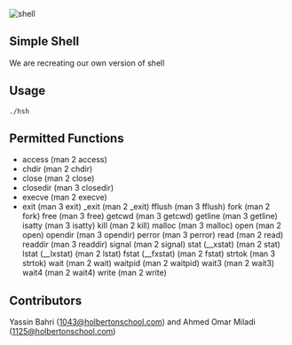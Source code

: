 ![shell](https://bashlogo.com/img/symbol/png/full_colored_dark.png)

## Simple Shell

We are recreating our own version of shell

## Usage
``
./hsh
``
## Permitted Functions

 *   access (man 2 access)
 *   chdir (man 2 chdir)
 *   close (man 2 close)
 *   closedir (man 3 closedir)
 *   execve (man 2 execve)
 *   exit (man 3 exit)
    _exit (man 2 _exit)
    fflush (man 3 fflush)
    fork (man 2 fork)
    free (man 3 free)
    getcwd (man 3 getcwd)
    getline (man 3 getline)
    isatty (man 3 isatty)
    kill (man 2 kill)
    malloc (man 3 malloc)
    open (man 2 open)
    opendir (man 3 opendir)
    perror (man 3 perror)
    read (man 2 read)
    readdir (man 3 readdir)
    signal (man 2 signal)
    stat (__xstat) (man 2 stat)
    lstat (__lxstat) (man 2 lstat)
    fstat (__fxstat) (man 2 fstat)
    strtok (man 3 strtok)
    wait (man 2 wait)
    waitpid (man 2 waitpid)
    wait3 (man 2 wait3)
    wait4 (man 2 wait4)
    write (man 2 write)

## Contributors
Yassin Bahri (1043@holbertonschool.com) and Ahmed Omar Miladi (1125@holbertonschool.com)
